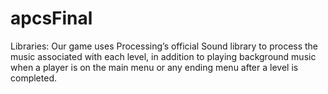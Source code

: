 # apcsFinal

Libraries: Our game uses Processing’s official Sound library to process the music associated with each level, in addition to playing background music when a player is on the main menu or any ending menu after a level is completed.

